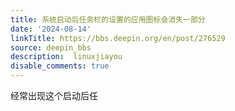 ```yaml
---
title: 系统启动后任务栏的设置的应用图标会消失一部分
date: '2024-08-14'
linkTitle: https://bbs.deepin.org/en/post/276529
source: deepin_bbs
description:  linuxjiayou 
disable_comments: true
---
```

经常出现这个启动后任
